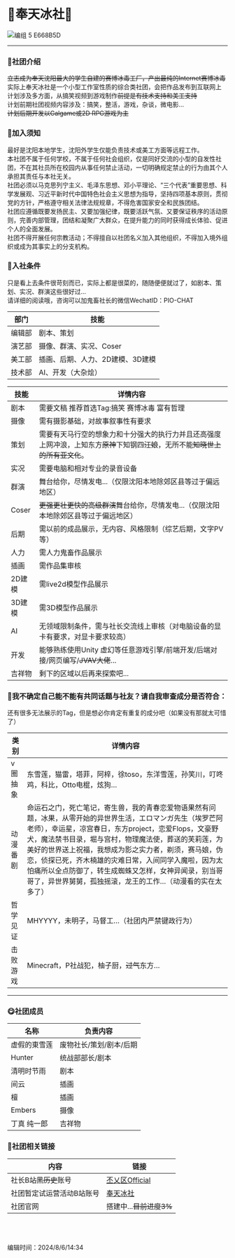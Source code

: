 #  🧊奉天冰社🧊

![编组 5  E668B5D](https://github.com/user-attachments/assets/19fd817d-c0e0-4113-83f2-0d69055863ea)


___

###  📢社团介绍

~~立志成为奉天沈阳最大的学生自建的赛博冰毒工厂，产出最纯的Internet赛博冰毒~~
<br>实际上奉天冰社是一个小型工作室性质的综合类社团，会把作品发布到互联网上
<br>计划涉及多方面，从搞笑视频到游戏制作~~前提是有技术支持和美工支持~~
<br>计划前期社团视频内容涉及：搞笑，整活，游戏，杂谈，微电影…
<br>~~计划后期开发以Galgame或2D RPG游戏为主~~


###  📕加入须知
最好是沈阳本地学生，沈阳外学生仅能负责技术或美工方面等远程工作。
<br>本社团不属于任何学校，不属于任何社会组织，仅是同好交流的小型的自发性社团，不在其社员所在校园内从事任何禁止活动，一切明确规定禁止的行为由其个人承担其责任与本社无关。
<br>社团必须以马克思列宁主义、毛泽东思想、邓小平理论、“三个代表”重要思想、科学发展观、习近平新时代中国特色社会主义思想为指导，坚持四项基本原则，贯彻党的方针，严格遵守相关法律法规规章，不得危害国家安全和民族团结。
<br>社团应遵循既要发扬民主、又要加强纪律，既要活跃气氛、又要保证秩序的活动原则，完善内部管理，团结和凝聚广大群众，在提升能力的同时获得成长体验、促进个人的全面发展。
<br>社团不得开展任何宗教活动；不得擅自以社团名义加入其他组织，不得加入境外组织或成为其事实上的分支机构。

###  📗入社条件
只是看上去条件很苛刻而已，实际上都是很菜的，随随便便就过了，如剧本、策划、实况、群演这些很好过...
<br>请详细的阅读哦，咨询可以加鬼畜社长的微信WechatID：PIO-CHAT

部门 | 技能
---- | ---
编辑部 |  剧本、策划
演艺部 |  摄像、群演、实况、Coser
美工部 |  插画、后期、人力、2D建模、3D建模
技术部 |  AI、开发（大杂烩）

技能 | 详情内容
---- | ---
剧本 |  需要文稿 推荐首选Tag:搞笑 赛博冰毒 富有哲理
摄像 |  需有摄影基础，对故事叙事性有要求
策划 |  需要有天马行空的想象力和十分强大的执行力并且还高强度上网冲浪，上知东方~~原神~~下知钢四~~汪娘~~，无所不能~~知晓世上的所有亚文化~~。
实况 |  需要电脑和相对专业的录音设备
群演 |  舞台给你，尽情发电...（仅限沈阳本地除郊区县等过于偏远地区）
Coser |  ~~更强更壮更快的高级群演~~舞台给你，尽情发电...（仅限沈阳本地除郊区县等过于偏远地区）
后期 | 需以前的成品展示，无内容、风格限制（综艺后期，文字PV 等）
人力 | 需人力鬼畜作品展示
插画 | 需作品集审核
2D建模 |  需live2d模型作品展示
3D建模 |  需3D模型作品展示
AI | 无领域限制条件，需与社长交流线上审核（对电脑设备的显卡有要求，对显卡要求较高）
开发 |  能够熟练使用Unity 虚幻等任意游戏引擎/前端开发/后端对接/网页编写/~~JVAV大佬~~...
吉祥物 |  剩下的区域以后再来探索吧...




###  📘我不确定自己能不能有共同话题与社友？请自我审查成分是否符合：

还有很多无法展示的Tag，但是想必你肯定有重复的成分吧（如果没有那就太可惜了）

类别 | 详情内容
---- | ---
v圈抽象 | 东雪莲，猫雷，塔菲，阿梓，徐toso，东洋雪莲，孙笑川，叮咚鸡，科比，Otto电棍，炫狗…
动漫番剧 | 命运石之门，死亡笔记，寄生兽，我的青春恋爱物语果然有问题，冰果，从零开始的异世界生活，エロマンガ先生（埃罗芒阿老师），幸运星，凉宫春日，东方project，恋爱Flops，文豪野犬，魔法禁书目录，堀与宫村，物理魔法使，葬送的芙莉莲，为美好的世界送上祝福，我想成为影之实力者，剃须，赛马娘，伪恋，侦探已死，齐木楠雄的灾难日常，入间同学入魔啦，因为太怕痛所以全点防御了，转生成蜘蛛又怎样，女神异闻录，别当哥哥了，异世界舅舅，孤独摇滚，龙王的工作…（动漫看的实在太多了）
哲学见证 | MHYYYY，未明子，马督工…（社团内严禁键政行为）
击败游戏 | Minecraft，P社战犯，柚子厨，~~过气~~东方…

___

###  😋社团成员
名称 | 负责内容
---- | ---
虚假的東雪莲 | 废物社长/策划/剧本/后期
Hunter |  统战部部长/剧本
清明时节雨 |  剧本
间云 |  插画
檀 |  插画
Embers |  摄像
丁真 纯一郎 |  吉祥物

###  🧐社团相关链接
内容 | 链接
---- | ---
社长B站~~黑历史~~账号 | [丕乂区Official](https://space.bilibili.com/526290225?&unique_k=2333)
社团暂定试运营活动B站账号 |  [奉天冰社](https://b23.tv/CRUH1Ty)
社团官网 |  搭建中...~~目前进度3%~~

<br>
<br>
<br>编辑时间：2024/8/6/14:34
